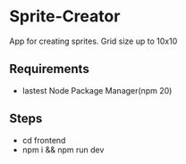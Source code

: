 # Sprite-Creator

App for creating sprites. Grid size up to 10x10 

## Requirements
- lastest Node Package Manager(npm 20)

## Steps
- cd frontend
- npm i && npm run dev